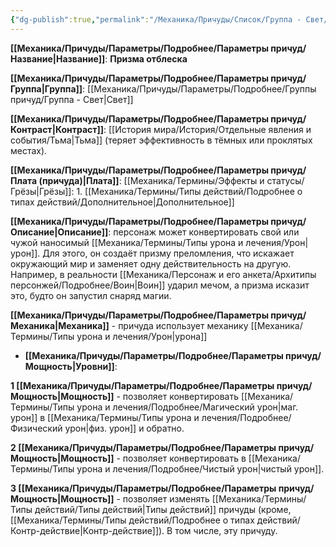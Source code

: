 ```yaml
---
{"dg-publish":true,"permalink":"/Механика/Причуды/Список/Группа - Свет/Призма отблеска/","noteIcon":"","created":"2025-09-11T18:52:04.738+03:00","updated":"2025-09-11T14:07:34.187+03:00"}
---
```




**[[Механика/Причуды/Параметры/Подробнее/Параметры причуд/Название\|Название]]**: **Призма отблеска**

**[[Механика/Причуды/Параметры/Подробнее/Параметры причуд/Группа\|Группа]]**: [[Механика/Причуды/Параметры/Подробнее/Группы причуд/Группа - Свет\|Свет]] 

**[[Механика/Причуды/Параметры/Подробнее/Параметры причуд/Контраст\|Контраст]]**: [[История мира/История/Отдельные явления и события/Тьма\|Тьма]] (теряет эффективность в тёмных или проклятых местах).

**[[Механика/Причуды/Параметры/Подробнее/Параметры причуд/Плата (причуда)\|Плата]]**: [[Механика/Термины/Эффекты и статусы/Грёзы\|Грёзы]]: 1. [[Механика/Термины/Типы действий/Подробнее о типах действий/Дополнительное\|Дополнительное]]

**[[Механика/Причуды/Параметры/Подробнее/Параметры причуд/Описание\|Описание]]**: персонаж может конвертировать свой или чужой наносимый [[Механика/Термины/Типы урона и лечения/Урон\|урон]]. Для этого, он создаёт призму преломления, что искажает окружающий мир и заменяет одну действительность на другую. Например, в реальности [[Механика/Персонаж и его анкета/Архитипы персонжей/Подробнее/Воин\|Воин]] ударил мечом, а призма исказит это, будто он запустил снаряд магии. 

**[[Механика/Причуды/Параметры/Подробнее/Параметры причуд/Механика\|Механика]]** - причуда использует механику [[Механика/Термины/Типы урона и лечения/Урон\|урона]]


- **[[Механика/Причуды/Параметры/Подробнее/Параметры причуд/Мощность\|Уровни]]**:

**1 [[Механика/Причуды/Параметры/Подробнее/Параметры причуд/Мощность\|Мощность]]** - позволяет конвертировать [[Механика/Термины/Типы урона и лечения/Подробнее/Магический урон\|маг. урон]] в [[Механика/Термины/Типы урона и лечения/Подробнее/Физический урон\|физ. урон]] и обратно.

**2 [[Механика/Причуды/Параметры/Подробнее/Параметры причуд/Мощность\|Мощность]]** - позволяет конвертировать в [[Механика/Термины/Типы урона и лечения/Подробнее/Чистый урон\|чистый урон]].

**3 [[Механика/Причуды/Параметры/Подробнее/Параметры причуд/Мощность\|Мощность]]** - позволяет изменять [[Механика/Термины/Типы действий/Типы действий\|Типы действий]] причуды (кроме, [[Механика/Термины/Типы действий/Подробнее о типах действий/Контр-действие\|Контр-действие]]). В том числе, эту причуду. 